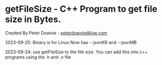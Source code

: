 # getFileSize - C++ Program to get file size in Bytes.
Created By Peter Downie - peterdownie@live.com

2023-09-25:
	Binary is for Linux
	Now has --jsonKB and --jsonMB

2023-09-24:
	use getFileSize to the file size.
	You can add this into c++ programs using the .h and .o file

